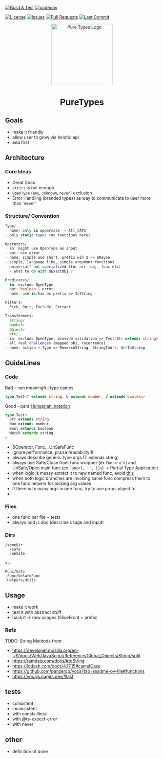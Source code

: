 <!-- Build & Test Workflow Status -->

[![Build & Test](https://github.com/HideoKun/TypeHubUtils/actions/workflows/node.js.yml/badge.svg)](https://github.com/HideoKun/TypeHubUtils/actions/workflows/node.js.yml)
[![codecov](https://codecov.io/gh/HideoKun/PureTypes/branch/main/graph/badge.svg)](https://codecov.io/gh/HideoKun/PureTypes)

<!-- Additional Badges -->

[![License](https://img.shields.io/github/license/HideoKun/TypeHubUtils)](https://github.com/HideoKun/TypeHubUtils/blob/main/LICENSE)
[![Issues](https://img.shields.io/github/issues/HideoKun/TypeHubUtils)](https://github.com/HideoKun/TypeHubUtils/issues)
[![Pull Requests](https://img.shields.io/github/issues-pr/HideoKun/TypeHubUtils)](https://github.com/HideoKun/TypeHubUtils/pulls)
[![Last Commit](https://img.shields.io/github/last-commit/HideoKun/TypeHubUtils)](https://github.com/HideoKun/TypeHubUtils/commits/main)

<p align="center">
  <img src="logo.svg" width="200px" align="center" alt="Pure Types Logo" />
  <h1 align="center">PureTypes</h1>
</p>

## Goals

- make it friendly
- allow user to grow via helpful api
- edu first

## Architecture

### Core Ideas

- Great Docs
- `strict` is not enough
- `OpenType` (`any`, `unknown`, `never`) exclusion
- Error Handling (branded types) as way to communicate to user more than 'never'

### Structure/ Convention

```ts
Type/
- name: only in uppercase -> All_CAPS
- only static types (no functions here)

Operators/
- in: might use OpenType as input
- out: non error
- name: simple and short, prefix wih $ => $Maybe
- simple, language like, single argument functions
- universal/ not specialized (for arr, obj, func etc)
  - what to do with $ExactObj ?

Predicates/
- in: exclude OpenType
- out: boolean | error
- name: use is/has as prefix => IsString

Filters/
- Pick, Omit, Exclude, Extract

Transformers/
  String/
  Number/
  Object/
  etc/
- in: exclude OpenType, provide validation => Test<Str extends string>
- all real challenges (mapped obj, recurrence)
- name: action + Type => ReverseString, StringToArr, ArrToString

```

## GuideLines

### Code

Bad - non meaningful type names

```ts
type Test<T extends string, U extends number, V extends boolean>
```

Good - para [Hungarian_notation](https://en.wikipedia.org/wiki/Hungarian_notation)

```ts
type Test<
  Str extends string,
  Num extends number,
  Bool extends boolean,
  Match extends string
>
```

- $Operator, Func, \_UnSafeFunc
- ignore performance, praise readability!!!
- always describe generic type args (T extends string)
- always use Safe/Close front func wrapper (ex `Func<'x'>`) and UnSafe/Open main func (ex `Func<T, '', []>`) -> Partial Type Application
- when logic is messy extract it to new named func, avoid [this](https://github.com/sindresorhus/type-fest/blob/main/source/paths.d.ts#L123)
- when both logic branches are invoking same func compress them to one func helpers for picking arg values
- if there is to many args in one func, try to use props object to
-

### Files

- one func per file + tests
- always add js doc (describe usage and input)

### Dirs

```
/someDir
  /safe
  /unSafe
```

vs

```
Func/Safe
_Func/UnSafeFunc
_Helpers/Utils
```

## Usage

- make it work
- test it with abstract stuff
- hack it -> new usages (SliceFront + prefix)

### Refs

TODO: String Methods from:

- https://developer.mozilla.org/en-US/docs/Web/JavaScript/Reference/Global_Objects/String/split
- https://ramdajs.com/docs/#toString
- https://lodash.com/docs/4.17.15#camelCase
- https://github.com/panzerdp/voca?tab=readme-ov-file#functions
- https://vocajs.pages.dev/#last

## tests

- consistent
- inconsistent
- with consts literal
- with @ts-expect-error
- with never

## other

- definition of done
